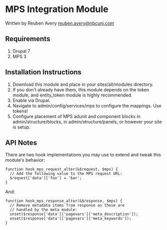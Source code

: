# MPS Integration Module #

Written by Reuben Avery <reuben.avery@nbcuni.com>

## Requirements ##
  1. Drupal 7
  2. MPS 3

## Installation Instructions ##
  1. Download this module and place in your sites/all/modules directory.
  2. If you don't already have them, this module depends on the token module, and entity_token module is highly recommended.
  2. Enable via Drupal.
  3. Navigate to admin/config/services/mps to configure the mappings.  Use tokens!
  4. Configure placement of MPS adunit and component blocks in admin/structure/blocks, in admin/structure/panels, or however your site is setup.
  
## API Notes ##

There are two hook implementations you may use to extend and tweak this module's behavior:

    function hook_mps_request_alter(&$request, $mps) {
      // Add the following value to the MPS request URL:
      $request['data']['foo'] = 'bar';
    }
    
And:

    function hook_mps_response_alter(&$response, $mps) {
      // Remove metadata items from response as these are 
      // handled by the meta module:
      unset($response['data']['pagevars']['meta_description']);
      unset($response['data']['pagevars']['meta_keywords']);
    }
    